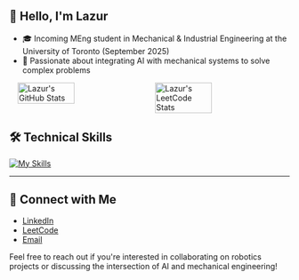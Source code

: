 ## 👋 Hello, I'm Lazur

- 🎓 Incoming MEng student in Mechanical & Industrial Engineering at the University of Toronto (September 2025)
- 🧠 Passionate about integrating AI with mechanical systems to solve complex problems

<div style="display: flex; justify-content: center; gap: 20px;">
  <img src="https://github-readme-stats.vercel.app/api?username=lazur07&show_icons=true&theme=dark" alt="Lazur's GitHub Stats" width="45%" />
  <img src="https://leetcard.jacoblin.cool/lazur07?theme=dark&ext=heatmap" alt="Lazur's LeetCode Stats" width="45%" />
</div>


## 🛠️ Technical Skills

[![My Skills](https://skillicons.dev/icons?i=python,cpp,git,github,docker,linux,azure,fastapi,postgres,neo4j)](https://skillicons.dev)


---

## 🔗 Connect with Me

- [LinkedIn](https://www.linkedin.com/in/lazur07/)
- [LeetCode](https://leetcode.com/u/lazur07/)
- [Email](mailto:linche@stu.xmu.edu.cn)


Feel free to reach out if you're interested in collaborating on robotics projects or discussing the intersection of AI and mechanical engineering!

